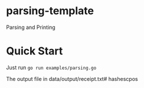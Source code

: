 # parsing-template
Parsing and Printing

# Quick Start
Just run `go run examples/parsing.go`

The output file in data/output/receipt.txt# hashescpos
